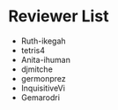 # Reviewer List
<!--Please add your GitHub username below while applying to be a reviewer-->
- Ruth-ikegah
- tetris4
- Anita-ihuman
- djmitche
- germonprez
- InquisitiveVi
- Gemarodri

